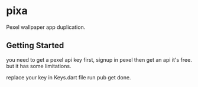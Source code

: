 # pixa

Pexel wallpaper app duplication.

## Getting Started

you need to get a pexel api key first, signup in pexel then get an api
it's free. but it has some limitations.

replace your key in Keys.dart file
run pub get
done. 
